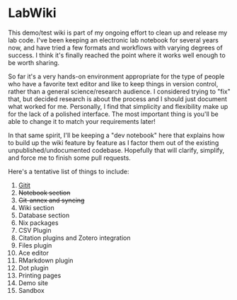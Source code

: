 # LabWiki

This demo/test wiki is part of my ongoing effort to clean up and release my lab
code. I've been keeping an electronic lab notebook for several years now, and
have tried a few formats and workflows with varying degrees of success. I think
it's finally reached the point where it works well enough to be worth sharing.

So far it's a very hands-on environment appropriate for the type of people who
have a favorite text editor and like to keep things in version control, rather
than a general science/research audience. I considered trying to "fix" that,
but decided research is about the process and I should just document what
worked for me. Personally, I find that simplicity and flexibility make up for
the lack of a polished interface. The most important thing is you'll be able to
change it to match your requirements later!

In that same spirit, I'll be keeping a "dev notebook" here that explains how to
build up the wiki feature by feature as I factor them out of the existing
unpublished/undocumented codebase. Hopefully that will clarify, simplify, and
force me to finish some pull requests.

Here's a tentative list of things to include:

01. [Gitit](notebook/2017-03-05_gitit/readme.md)
02. ~~Notebook section~~
03. ~~Git-annex and syncing~~
04. Wiki section
05. Database section
06. Nix packages
07. CSV Plugin
08. Citation plugins and Zotero integration
09. Files plugin
10. Ace editor
11. RMarkdown plugin
12. Dot plugin
13. Printing pages
14. Demo site
15. Sandbox
